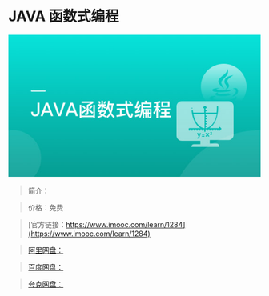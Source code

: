 # JAVA 函数式编程

![img](../../assets/5fe443100001f6af05400304.jpg)

> 简介：

> 价格：免费

> [官方链接：https://www.imooc.com/learn/1284](https://www.imooc.com/learn/1284)

> [阿里网盘：]()

> [百度网盘：]()

> [夸克网盘：]()
